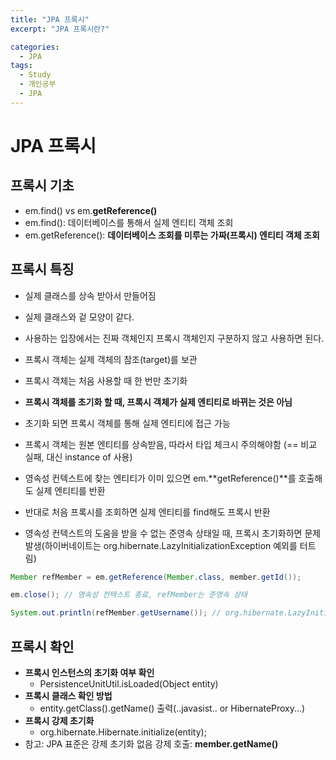 ```yaml
---
title: "JPA 프록시"
excerpt: "JPA 프록시란?"

categories:
  - JPA
tags:
  - Study
  - 개인공부
  - JPA
---
```




# JPA 프록시

## 프록시 기초

* em.find() vs em.**getReference()**
* em.find(): 데이터베이스를 통해서 실제 엔티티 객체 조회
* em.getReference(): **데이터베이스 조회를 미루는 가짜(프록시) 엔티티 객체 조회**



## 프록시 특징

* 실제 클래스를 상속 받아서 만들어짐
* 실제 클래스와 겉 모양이 같다.
* 사용하는 입장에서는 진짜 객체인지 프록시 객체인지 구분하지 않고 사용하면 된다.

* 프록시 객체는 실제 객체의 참조(target)를 보관
* 프록시 객체는 처음 사용할 때 한 번만 초기화
* **프록시 객체를 초기화 할 때, 프록시 객체가 실제 엔티티로 바뀌는 것은 아님**
* 초기화 되면 프록시 객체를 통해 실제 엔티티에 접근 가능
* 프록시 객체는 원본 엔티티를 상속받음, 따라서 타입 체크시 주의해야함 (== 비교 실패, 대신 instance of 사용)
* 영속성 컨텍스트에 찾는 엔티티가 이미 있으면 em.**getReference()**를 호출해도 실제 엔티티를 반환
* 반대로 처음 프록시를 조회하면 실제 엔티티를 find해도 프록시 반환
* 영속성 컨텍스트의 도움을 받을 수 없는 준영속 상태일 때, 프록시 초기화하면 문제 발생(하이버네이트는 org.hibernate.LazyInitializationException 예외를 터트림)

``` java
Member refMember = em.getReference(Member.class, member.getId());

em.close(); // 영속성 컨텍스트 종료, refMember는 준영속 상태

System.out.println(refMember.getUsername()); // org.hibernate.LazyInitializationException 에러 발생!
```



## 프록시 확인

* **프록시 인스턴스의 초기화 여부 확인**
  * PersistenceUnitUtil.isLoaded(Object entity)
* **프록시 클래스 확인 방법**
  * entity.getClass().getName() 출력(..javasist.. or HibernateProxy...)
* **프록시 강제 초기화**
  * org.hibernate.Hibernate.initialize(entity);
* 참고: JPA 표준은 강제 초기화 없음
  강제 호출: **member.getName()**
